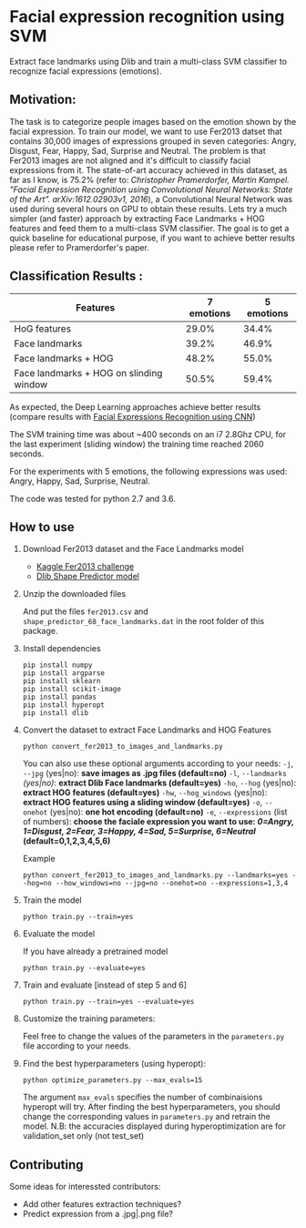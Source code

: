 # Facial expression recognition using SVM

Extract face landmarks using Dlib and train a multi-class SVM classifier to recognize facial expressions (emotions).


## Motivation:

The task is to categorize people images based on the emotion shown by the facial expression. 
To train our model, we want to use Fer2013 datset that contains 30,000 images of expressions grouped in seven categories: Angry, Disgust, Fear, Happy, Sad, Surprise and Neutral.
The problem is that Fer2013 images are not aligned and it's difficult to classify facial expressions from it.
The state-of-art accuracy achieved in this dataset, as far as I know, is 75.2% (refer to: *Christopher Pramerdorfer, Martin Kampel. "Facial Expression Recognition using Convolutional Neural Networks: State of the Art". arXiv:1612.02903v1, 2016*), a Convolutional Neural Network was used during several hours on GPU to obtain these results.
Lets try a much simpler (and faster) approach by extracting Face Landmarks + HOG features and feed them to a multi-class SVM classifier. The goal is to get a quick baseline for educational purpose, if you want to achieve better results please refer to Pramerdorfer's paper. 


## Classification Results :

|       Features                          |  7 emotions   |   5 emotions   |
|-----------------------------------------|---------------|----------------|
| HoG features                            |     29.0%     |      34.4%     |
| Face landmarks                          |     39.2%     |      46.9%     |
| Face landmarks + HOG                    |     48.2%     |      55.0%     |
| Face landmarks + HOG on slinding window |     50.5%     |      59.4%     |

As expected, the Deep Learning approaches achieve better results (compare results with [Facial Expressions Recognition using CNN](https://github.com/amineHorseman/facial-expression-recognition-using-cnn))

The SVM training time was about ~400 seconds on an i7 2.8Ghz CPU, for the last experiment (sliding window) the training time reached 2060 seconds.

For the experiments with 5 emotions, the following expressions was used: Angry, Happy, Sad, Surprise, Neutral.

The code was tested for python 2.7 and 3.6.

## How to use

1. Download Fer2013 dataset and the Face Landmarks model

    - [Kaggle Fer2013 challenge](https://www.kaggle.com/c/challenges-in-representation-learning-facial-expression-recognition-challenge/data)
    - [Dlib Shape Predictor model](http://dlib.net/files/shape_predictor_68_face_landmarks.dat.bz2)

2. Unzip the downloaded files

    And put the files `fer2013.csv` and `shape_predictor_68_face_landmarks.dat` in the root folder of this package.

3. Install dependencies

    ```
    pip install numpy
    pip install argparse
    pip install sklearn
    pip install scikit-image
    pip install pandas
    pip install hyperopt
    pip install dlib
    ```

4. Convert the dataset to extract Face Landmarks and HOG Features

    ```
    python convert_fer2013_to_images_and_landmarks.py
    ```

    You can also use these optional arguments according to your needs:
    `-j`, `--jpg` (yes|no): **save images as .jpg files (default=no)**
    `-l`, `--landmarks` *(yes|no)*: **extract Dlib Face landmarks (default=yes)**
    `-ho`, `--hog` (yes|no): **extract HOG features (default=yes)**
    `-hw`, `--hog_windows` (yes|no): **extract HOG features using a sliding window (default=yes)**
    `-o`, `--onehot` (yes|no): **one hot encoding (default=no)**
    `-e`, `--expressions` (list of numbers): **choose the faciale expression you want to use: *0=Angry, 1=Disgust, 2=Fear, 3=Happy, 4=Sad, 5=Surprise, 6=Neutral* (default=0,1,2,3,4,5,6)**

    Example
    ```
    python convert_fer2013_to_images_and_landmarks.py --landmarks=yes --hog=no --how_windows=no --jpg=no --onehot=no --expressions=1,3,4
    ```

5. Train the model

    ```
    python train.py --train=yes
    ```

6. Evaluate the model

    If you have already a pretrained model

    ```
    python train.py --evaluate=yes
    ```

7. Train and evaluate [instead of step 5 and 6]

    ```
    python train.py --train=yes --evaluate=yes 
    ```

8. Customize the training parameters:

    Feel free to change the values of the parameters in the `parameters.py` file according to your needs.

9. Find the best hyperparameters (using hyperopt):

    ```
    python optimize_parameters.py --max_evals=15
    ```
    The argument `max_evals` specifies the number of combinaisions hyperopt will try.
    After finding the best hyperparameters, you should change the corresponding values in `parameters.py` and retrain the model.
    N.B: the accuracies displayed during hyperoptimization are for validation_set only (not test_set)
    
## Contributing

Some ideas for interessted contributors:
- Add other features extraction techniques?
- Predict expression from a .jpg|.png file?
